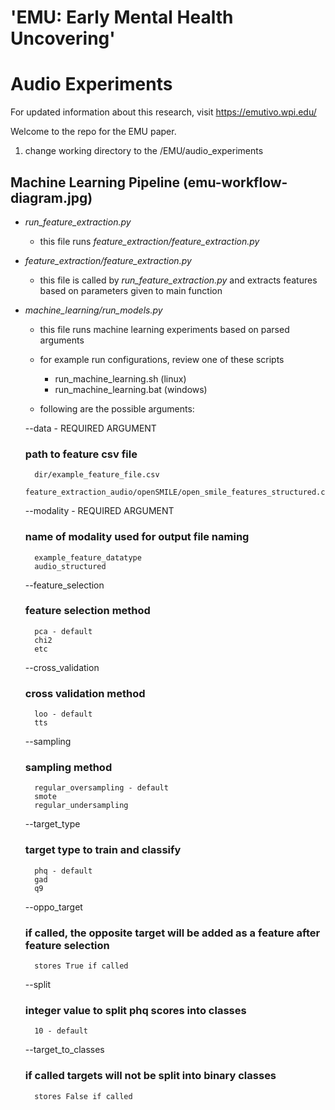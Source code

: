 # 'EMU: Early Mental Health Uncovering' 
# Audio Experiments 

For updated information about this research, visit https://emutivo.wpi.edu/

Welcome to the repo for the EMU paper.

1. change working directory to the /EMU/audio_experiments

## Machine Learning Pipeline (emu-workflow-diagram.jpg)

* *run_feature_extraction.py*
    - this file runs *feature_extraction/feature_extraction.py*

* *feature_extraction/feature_extraction.py*
    - this file is called by *run_feature_extraction.py* and extracts features based on parameters given to main function

* *machine_learning/run_models.py*
    - this file runs machine learning experiments based on parsed arguments
    - for example run configurations, review one of these scripts
        - run_machine_learning.sh (linux)
        - run_machine_learning.bat (windows)

    - following are the possible arguments:

    --data - REQUIRED ARGUMENT
    ### path to feature csv file
        dir/example_feature_file.csv
        feature_extraction_audio/openSMILE/open_smile_features_structured.csv

    --modality - REQUIRED ARGUMENT
    ### name of modality used for output file naming
        example_feature_datatype
        audio_structured

    --feature_selection
    ### feature selection method
        pca - default
        chi2
        etc

    --cross_validation
    ### cross validation method
        loo - default
        tts

    --sampling
    ### sampling method
        regular_oversampling - default
        smote
        regular_undersampling

    --target_type
    ### target type to train and classify
        phq - default
        gad
        q9

    --oppo_target
    ### if called, the opposite target will be added as a feature after feature selection
        stores True if called

    --split
    ### integer value to split phq scores into classes
        10 - default

    --target_to_classes
   ### if called targets will not be split into binary classes
        stores False if called
